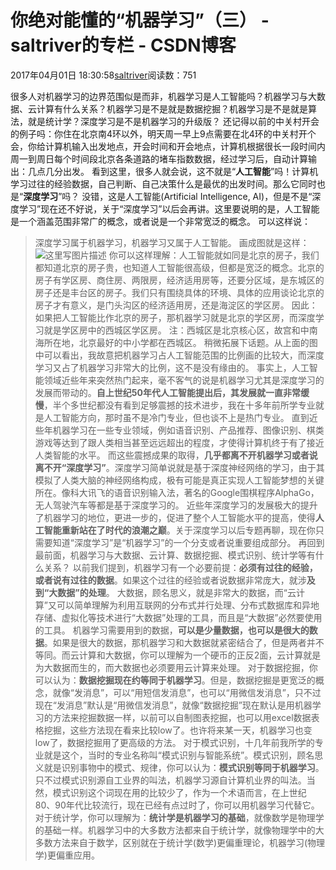 
# 你绝对能懂的“机器学习”（三） - saltriver的专栏 - CSDN博客


2017年04月01日 18:30:58[saltriver](https://me.csdn.net/saltriver)阅读数：751


很多人对机器学习的边界范围似是而非，机器学习是人工智能吗？机器学习与大数据、云计算有什么关系？机器学习是不是就是数据挖掘？机器学习是不是就是算法，就是统计学？深度学习是不是机器学习的升级版？
还记得以前的中关村开会的例子吗：你住在北京南4环以外，明天周一早上9点需要在北4环的中关村开个会，你给计算机输入出发地点，开会时间和开会地点，计算机根据很长一段时间内周一到周日每个时间段北京各条道路的堵车指数数据，经过学习后，自动计算输出：几点几分出发。
看到这里，很多人就会说，这不就是“**人工智能**”吗！计算机学习过往的经验数据，自己判断、自己决策什么是最优的出发时间。那么它同时也是“**深度学习**”吗？
没错，这是人工智能(Artificial Intelligence, AI)，但是不是“深度学习”现在还不好说，关于“深度学习”以后会再讲。这里要说明的是，人工智能是一个涵盖范围非常广的概念，或者说是一个非常宽泛的概念。
可以这样说：
> 深度学习属于机器学习，机器学习又属于人工智能。
画成图就是这样：
![这里写图片描述](https://img-blog.csdn.net/20170401135319991?watermark/2/text/aHR0cDovL2Jsb2cuY3Nkbi5uZXQvc2FsdHJpdmVy/font/5a6L5L2T/fontsize/400/fill/I0JBQkFCMA==/dissolve/70/gravity/SouthEast)
你可以这样理解：人工智能就如同是北京的房子，我们都知道北京的房子贵，也知道人工智能很高级，但都是宽泛的概念。北京的房子有学区房、商住房、两限房，经济适用房等，还要分区域，是东城区的房子还是丰台区的房子。我们只有围绕具体的环境、具体的应用谈论北京的房子才有意义，是门头沟区的经济适用房，还是海淀区的学区房。
因此：
> 如果把人工智能比作北京的房子，那机器学习就是北京的学区房，而深度学习就是学区房中的西城区学区房。
注：西城区是北京核心区，故宫和中南海所在地，北京最好的中小学都在西城区。
稍微拓展下话题。从上面的图中可以看出，我故意把机器学习占人工智能范围的比例画的比较大，而深度学习又占了机器学习非常大的比例，这不是没有缘由的。
事实上，人工智能领域近些年来突然热门起来，毫不客气的说是机器学习尤其是深度学习的发展而带动的。**自上世纪50年代人工智能提出后，其发展就一直非常缓慢**，半个多世纪都没有看到足够震撼的技术进步，我在十多年前所学专业就是人工智能方向，那时虽不是冷门专业，但也谈不上是热门专业。
直到近些年机器学习在一些专业领域，例如语音识别、产品推荐、图像识别、棋类游戏等达到了跟人类相当甚至远远超出的程度，才使得计算机终于有了接近人类智能的水平。
而这些震撼成果的取得，**几乎都离不开机器学习或者说离不开“深度学习”**。深度学习简单说就是基于深度神经网络的学习，由于其模拟了人类大脑的神经网络构成，极有可能是真正实现人工智能梦想的关键所在。像科大讯飞的语音识别输入法，著名的Google围棋程序AlphaGo，无人驾驶汽车等都是基于深度学习的。
近些年深度学习的发展极大的提升了机器学习的地位，更进一步的，促进了整个人工智能水平的提高，使得**人工智能重新站在了时代的浪潮之巅**。关于深度学习以后专题再聊，现在你只需要知道“深度学习”是“机器学习”的一个分支或者说重要组成部分。
再回到最前面，机器学习与大数据、云计算、数据挖掘、模式识别、统计学等有什么关系？
以前我们提到，机器学习有一个必要前提：**必须有过往的经验，或者说有过往的数据**。如果这个过往的经验或者说数据非常庞大，就涉**及到“大数据”的处理**。
大数据，顾名思义，就是非常大的数据，而“云计算”又可以简单理解为利用互联网的分布式并行处理、分布式数据库和异地存储、虚拟化等技术进行“大数据”处理的工具，而且是“大数据”必然要使用的工具。
机器学习需要用到的数据，**可以是少量数据，也可以是很大的数据**。如果是很大的数据，那机器学习和大数据就紧密结合了，但是两者并不等同。而云计算和大数据，你可以理解为一个硬币的正反2面，云计算就是为大数据而生的，而大数据也必须要用云计算来处理。
对于数据挖掘，你可以认为：**数据挖掘现在约等同于机器学习**。但是，数据挖掘是更宽泛的概念，就像“发消息”，可以“用短信发消息”，也可以“用微信发消息”，只不过现在“发消息”默认是“用微信发消息”，就像“数据挖掘”现在默认是用机器学习的方法来挖掘数据一样，以前可以自制图表挖掘，也可以用excel数据表格挖掘，这些方法现在看来比较low了。也许将来某一天，机器学习也变low了，数据挖掘用了更高级的方法。
对于模式识别，十几年前我所学的专业就是这个，当时的专业名称叫“模式识别与智能系统”。模式识别，顾名思义就是识别事物中的模式、规律，你可以认为：**模式识别等同于机器学习**。只不过模式识别源自工业界的叫法，机器学习源自计算机业界的叫法。当然，模式识别这个词现在用的比较少了，作为一个术语而言，在上世纪80、90年代比较流行，现在已经有点过时了，你可以用机器学习代替它。
对于统计学，你可以理解为：**统计学是机器学习的基础**，就像数学是物理学的基础一样。机器学习中的大多数方法都来自于统计学，就像物理学中的大多数方法来自于数学，区别就在于统计学(数学)更偏重理论，机器学习(物理学)更偏重应用。

